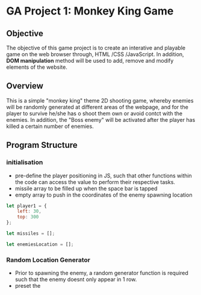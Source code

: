 # GA Project 1: Monkey King Game

## Objective
The objective of this game project is to create an interative and playable game on the web browser through, HTML /CSS /JavaScript. In addition, **DOM manipulation** method will be used to add, remove and modify elements of the website.

## Overview
This is a simple "monkey king" theme 2D shooting game, whereby enemies will be randomly generated at different areas of the webpage, and for the player to survive he/she has o shoot them own or avoid contct with the enemies. In addition, the "Boss enemy" will be activated after the player has killed a certain number of enemies.

## Program Structure

### initialisation
* pre-define the player positioning in JS, such that other functions within the code can access the value to perform their respective tasks.
* missile array to be filled up when the space bar is tapped
* empty array to push in the coordinates of the enemy spawning location

```javascript
let player1 = {
    left: 30,
    top: 300
};

let missiles = [];

let enemiesLocation = [];
```
### Random Location Generator
* Prior to spawning the enemy, a random generator function is required such that the enemy doesnt only appear in 1 row.
* preset the 
